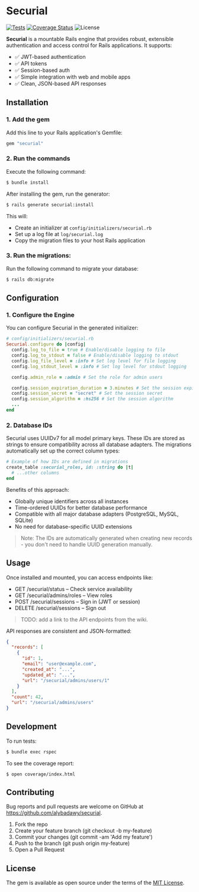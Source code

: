# Securial

[![Tests](https://github.com/alybadawy/securial/actions/workflows/ci.yml/badge.svg)](https://github.com/alybadawy/securial/actions)
[![Coverage Status](https://coveralls.io/repos/github/AlyBadawy/Securial/badge.svg?branch=main)](https://coveralls.io/github/AlyBadawy/Securial?branch=main)
![License](https://img.shields.io/badge/license-MIT-blue)

**Securial** is a mountable Rails engine that provides robust, extensible authentication and access control for Rails applications. It supports:

- ✅ JWT-based authentication
- ✅ API tokens
- ✅ Session-based auth
- ✅ Simple integration with web and mobile apps
- ✅ Clean, JSON-based API responses

## Installation

### 1. Add the gem

Add this line to your Rails application's Gemfile:

```ruby
gem "securial"
```

### 2. Run the commands

Execute the following command:

```bash
$ bundle install
```

After installing the gem, run the generator:

```bash
$ rails generate securial:install
```

This will:

- Create an initializer at `config/initializers/securial.rb`
- Set up a log file at `log/securial.log`
- Copy the migration files to your host Rails application

### 3. Run the migrations:

Run the following command to migrate your database:

```bash
$ rails db:migrate
```

## Configuration

### 1. Configure the Engine

You can configure Securial in the generated initializer:

```ruby
# config/initializers/securial.rb
Securial.configure do |config|
  config.log_to_file = true # Enable/disable logging to file
  config.log_to_stdout = false # Enable/disable logging to stdout
  config.log_file_level = :info # Set log level for file logging
  config.log_stdout_level = :info # Set log level for stdout logging

  config.admin_role = :admin # Set the role for admin users

  config.session_expiration_duration = 3.minutes # Set the session expiration duration
  config.session_secret = "secret" # Set the session secret
  config.session_algorithm = :hs256 # Set the session algorithm
  ...
end
```

### 2. Database IDs

Securial uses UUIDv7 for all model primary keys. These IDs are stored as strings to ensure compatibility across all database adapters. The migrations automatically set up the correct column types:

```ruby
# Example of how IDs are defined in migrations
create_table :securial_roles, id: :string do |t|
  # ...other columns
end
```

Benefits of this approach:

- Globally unique identifiers across all instances
- Time-ordered UUIDs for better database performance
- Compatible with all major database adapters (PostgreSQL, MySQL, SQLite)
- No need for database-specific UUID extensions

> Note: The IDs are automatically generated when creating new records - you don't need to handle UUID generation manually.

## Usage

Once installed and mounted, you can access endpoints like:

- GET /securial/status – Check service availability
- GET /securial/admins/roles – View roles
- POST /securial/sessions – Sign in (JWT or session)
- DELETE /securial/sessions – Sign out

> TODO: add a link to the API endpoints from the wiki.

API responses are consistent and JSON-formatted:

```json
{
  "records": [
    {
      "id": 1,
      "email": "user@example.com",
      "created_at": "...",
      "updated_at": "...",
      "url": "/securial/admins/users/1"
    }
  ],
  "count": 42,
  "url": "/securial/admins/users"
}
```

## Development

To run tests:

```bash
$ bundle exec rspec
```

To see the coverage report:

```
$ open coverage/index.html
```

## Contributing

Bug reports and pull requests are welcome on GitHub at https://github.com/alybadawy/securial.

1. Fork the repo
2. Create your feature branch (git checkout -b my-feature)
3. Commit your changes (git commit -am 'Add my feature')
4. Push to the branch (git push origin my-feature)
5. Open a Pull Request

## License

The gem is available as open source under the terms of the [MIT License](https://opensource.org/licenses/MIT).
